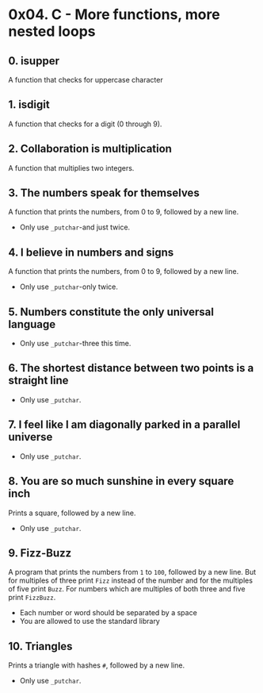 # 0x04. C - More functions, more nested loops

## 0. isupper
A function that checks for uppercase character
## 1. isdigit
A function that checks for a digit (0 through 9).
## 2. Collaboration is multiplication
A function that multiplies two integers.
## 3. The numbers speak for themselves
A function that prints the numbers, from 0 to 9, followed by a new line.
- Only use `_putchar`-and just twice.
## 4. I believe in numbers and signs
A function that prints the numbers, from 0 to 9, followed by a new line.
- Only use `_putchar`-only twice.
## 5. Numbers constitute the only universal language
- Only use `_putchar`-three this time.
## 6. The shortest distance between two points is a straight line
- Only use `_putchar`.
## 7. I feel like I am diagonally parked in a parallel universe
- Only use `_putchar`.
## 8. You are so much sunshine in every square inch
Prints a square, followed by a new line.
- Only use `_putchar`.
## 9. Fizz-Buzz
A program that prints the numbers from `1` to `100`, followed by a new line. But for multiples of three print `Fizz` instead of the number and for the multiples of five print `Buzz`. For numbers which are multiples of both three and five print `FizzBuzz`.
- Each number or word should be separated by a space
- You are allowed to use the standard library
## 10. Triangles
Prints a triangle with hashes `#`, followed by a new line.
- Only use `_putchar`.